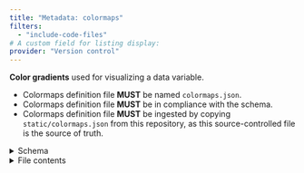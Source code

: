 ```yaml
---
title: "Metadata: colormaps"
filters:
  - "include-code-files"
# A custom field for listing display:
provider: "Version control"
---
```


**Color gradients** used for visualizing a data variable.

* Colormaps definition file **MUST** be named `colormaps.json`.
* Colormaps definition file **MUST** be in compliance with the schema.
* Colormaps definition file **MUST** be ingested by copying `static/colormaps.json` from
  this repository, as this source-controlled file is the source of truth.

<details>
<summary>Schema</summary>
```{.json include="../schema/colormapsIndex.json"}
```
</details>

<details>
<summary>File contents</summary>
```{.json filename="colormaps.json" include="../static/colormaps.json"}
```
</details>
